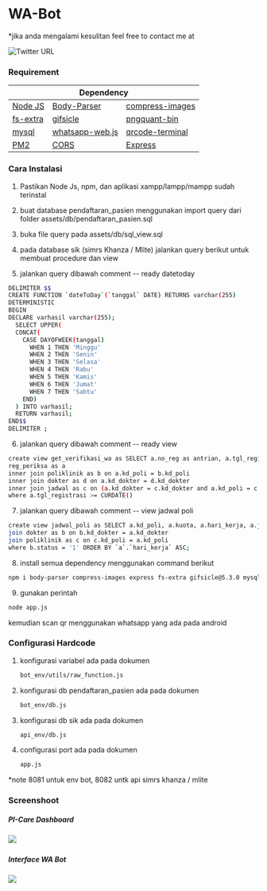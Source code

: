 # WA-Bot

*jika anda mengalami kesulitan feel free to contact me at

![Twitter URL](https://img.shields.io/twitter/url?label=%40cimolgemay&style=social&url=https%3A%2F%2Ftwitter.com%2Fcimolgemay)

<h3>Requirement</h3>
<table class="table">
  <thead>
    <tr>
      <th colspan="3" scope="col">Dependency</th>
    </tr>
  </thead>
  <tbody>
    <tr>
      <td><a href="https://nodejs.org/en/" target="_blank">Node JS</a></td>
      <td><a href="https://www.npmjs.com/package/body-parser" target="_blank">Body-Parser</a></td>
      <td><a href="https://www.npmjs.com/package/compress-images" target="_blank">compress-images</a></td>
    </tr>
    <tr>
      <td><a href="https://www.npmjs.com/package/fs-extra" target="_blank">fs-extra</a></td>
      <td><a href="https://www.npmjs.com/package/gifsicle" target="_blank">gifsicle</a></td>
      <td><a href="https://www.npmjs.com/package/pngquant-bin" target="_blank">pngquant-bin</a></td>
    </tr>
    <tr>
      <td><a href="https://www.npmjs.com/package/mysql" target="_blank">mysql</a></td>
      <td><a href="https://www.npmjs.com/package/whatsapp-web.js" target="_blank">whatsapp-web.js</a></td>
      <td><a href="https://www.npmjs.com/package/qrcode-terminal" target="_blank">qrcode-terminal</a></td>
    </tr>
    <tr>
      <td><a href="https://www.npmjs.com/package/pm2" target="_blank">PM2</a></td>
      <td><a href="https://www.npmjs.com/package/cors" target="_blank">CORS</a></td>
      <td><a href="https://www.npmjs.com/package/express" target="_blank">Express</a></td>
    </tr>
  </tbody>
</table>

<h3>Cara Instalasi</h3>

  1. Pastikan Node Js, npm, dan aplikasi xampp/lampp/mampp sudah terinstal
  2. buat database pendaftaran_pasien menggunakan import query dari folder assets/db/pendaftaran_pasien.sql
  3. buka file query pada assets/db/sql_view.sql
  4. pada database sik (simrs Khanza / Mlite) jalankan query berikut untuk membuat procedure dan view<br>

  5. jalankan query dibawah comment -- ready datetoday 

```sh
DELIMITER $$
CREATE FUNCTION `dateToDay`(`tanggal` DATE) RETURNS varchar(255) 
DETERMINISTIC
BEGIN
DECLARE varhasil varchar(255);
  SELECT UPPER(
  CONCAT(
    CASE DAYOFWEEK(tanggal)
      WHEN 1 THEN 'Minggu'
      WHEN 2 THEN 'Senin'
      WHEN 3 THEN 'Selasa'
      WHEN 4 THEN 'Rabu'
      WHEN 5 THEN 'Kamis'
      WHEN 6 THEN 'Jumat'
      WHEN 7 THEN 'Sabtu'
    END)
  ) INTO varhasil;
  RETURN varhasil;
END$$
DELIMITER ;
```

6. jalankan query dibawah comment -- ready view 
  
```sh 
create view get_verifikasi_wa as SELECT a.no_reg as antrian, a.tgl_registrasi, a.no_rkm_medis , b.nm_poli , c.hari_kerja as hari_layanan , d.nm_dokter FROM   
reg_periksa as a 
inner join poliklinik as b on a.kd_poli = b.kd_poli 
inner join dokter as d on a.kd_dokter = d.kd_dokter 
inner join jadwal as c on (a.kd_dokter = c.kd_dokter and a.kd_poli = c.kd_poli and c.hari_kerja = dateToDay(a.tgl_registrasi)) 
where a.tgl_registrasi >= CURDATE()
```
   
  7. jalankan query dibawah comment -- view jadwal poli 
  
```sh
create view jadwal_poli as SELECT a.kd_poli, a.kuota, a.hari_kerja, a.jam_mulai, b.nm_dokter,c.nm_poli FROM `jadwal` as a 
join dokter as b on b.kd_dokter = a.kd_dokter
join poliklinik as c on c.kd_poli = a.kd_poli  
where b.status = '1' ORDER BY `a`.`hari_kerja` ASC;
```
   
  8. install semua dependency menggunakan command berikut
  
   ```sh
   npm i body-parser compress-images express fs-extra gifsicle@5.3.0 mysql pngquant-bin@6.0.1 qrcode-terminal whatsapp-web.js cors
   ```
   
  9. gunakan perintah 
  
   ```sh
   node app.js
   ```    
   
  kemudian scan qr menggunakan whatsapp yang ada pada android
  
<h3>Configurasi Hardcode</h3>

1. konfigurasi variabel ada pada dokumen
   ```sh
   bot_env/utils/raw_function.js
   ```    
   
2. konfigurasi db pendaftaran_pasien ada pada dokumen
   ```sh
   bot_env/db.js
   ```    

3. konfigurasi db sik ada pada dokumen
   ```sh
   api_env/db.js
   ```    
   
4. configurasi port ada pada dokumen 
   ```sh
   app.js
   ```    
*note 8081 untuk env bot, 8082 untk api simrs khanza / mlite


<h3>Screenshoot</h3>
<h5>PI-Care Dashboard<h5>
<img src="https://user-images.githubusercontent.com/49970186/224895503-28f9a15e-8006-445c-ac3b-37b35a8c056d.png"><br>
<h5>Interface WA Bot<h5>
<img src="https://user-images.githubusercontent.com/49970186/224895733-041d9450-ef4c-46de-b8f0-712808c8c42d.png"><br>
